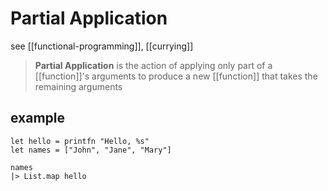 # Partial Application

see [[functional-programming]], [[currying]]

> **Partial Application** is the action of applying only part of a [[function]]'s arguments to produce a new [[function]] that takes the remaining arguments

## example

```F#
let hello = printfn "Hello, %s"
let names = ["John", "Jane", "Mary"]

names
|> List.map hello
```
